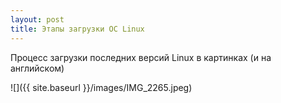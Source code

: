```yaml
---
layout: post
title: Этапы загрузки ОС Linux
---
```

Процесс загрузки последних версий Linux в картинках (и на английском)

![]({{ site.baseurl }}/images/IMG_2265.jpeg)